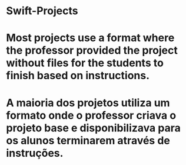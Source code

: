 # Swift-Projects

# Most projects use a format where the professor provided the project without files for the students to finish based on instructions.
# A maioria dos projetos utiliza um formato onde o professor criava o projeto base e disponibilizava para os alunos terminarem através de instruções.

